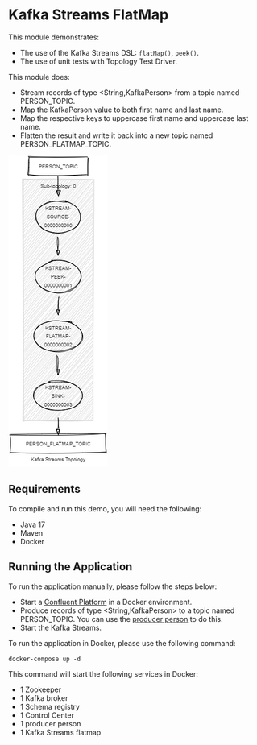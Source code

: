 # Kafka Streams FlatMap

This module demonstrates:

- The use of the Kafka Streams DSL: `flatMap()`, `peek()`.
- The use of unit tests with Topology Test Driver.

This module does:

- Stream records of type <String,KafkaPerson> from a topic named PERSON_TOPIC.
- Map the KafkaPerson value to both first name and last name.
- Map the respective keys to uppercase first name and uppercase last name.
- Flatten the result and write it back into a new topic named PERSON_FLATMAP_TOPIC.

![topology.png](topology.png)

## Requirements

To compile and run this demo, you will need the following:

- Java 17
- Maven
- Docker

## Running the Application

To run the application manually, please follow the steps below:

- Start a [Confluent Platform](https://docs.confluent.io/platform/current/quickstart/ce-docker-quickstart.html#step-1-download-and-start-cp) in a Docker environment.
- Produce records of type <String,KafkaPerson> to a topic named PERSON_TOPIC. You can use the [producer person](../specific-producers/kafka-streams-producer-person) to do this.
- Start the Kafka Streams.

To run the application in Docker, please use the following command:

```console
docker-compose up -d
```

This command will start the following services in Docker:

- 1 Zookeeper
- 1 Kafka broker
- 1 Schema registry
- 1 Control Center
- 1 producer person
- 1 Kafka Streams flatmap
